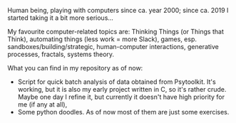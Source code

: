 Human being, playing with computers since ca. year 2000;
since ca. 2019 I started taking it a bit more serious...

My favourite computer-related topics are: 
    Thinking Things (or Things that Think),
    automating things (less work = more Slack),
    games, esp. sandboxes/building/strategic,
    human-computer interactions, 
    generative processes, fractals,
    systems theory.

What you can find in my repository as of now:
- Script for quick batch analysis of data obtained from Psytoolkit. It's working, but it is also my early project written in C, so it's rather crude. Maybe one day I refine it, but currently it doesn't have high priority for me (if any at all),
- Some python doodles. As of now most of them are just some exercises.

